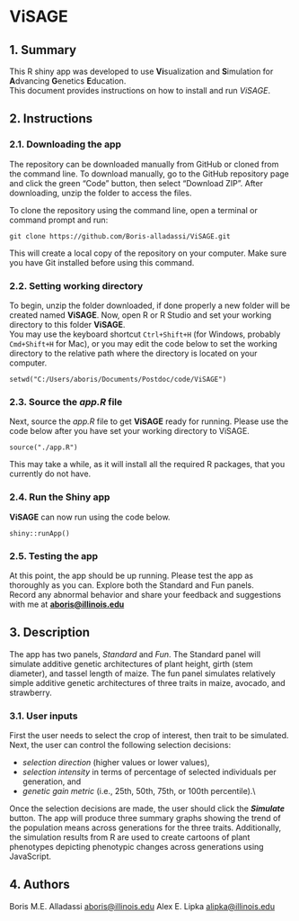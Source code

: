 # ViSAGE

## 1. Summary

This R shiny app was developed to use **Vi**sualization and **S**imulation for **A**dvancing **G**enetics **E**ducation.\
This document provides instructions on how to install and run *ViSAGE*.

## 2. Instructions

### 2.1. Downloading the app

The repository can be downloaded manually from GitHub or cloned from the command line.
To download manually, go to the GitHub repository page and click the green “Code” button, then select “Download ZIP”. After downloading, unzip the folder to access the files.

To clone the repository using the command line, open a terminal or command prompt and run:

`git clone https://github.com/Boris-alladassi/ViSAGE.git`

This will create a local copy of the repository on your computer. Make sure you have Git installed before using this command.

### 2.2. Setting working directory

To begin, unzip the folder downloaded, if done properly a new folder will be created named **ViSAGE**. Now, open R or R Studio and set your working directory to this folder **ViSAGE**.\
You may use the keyboard shortcut `Ctrl+Shift+H` (for Windows, probably `Cmd+Shift+H` for Mac), or you may edit the code below to set the working directory to the relative path where the directory is located on your computer.

`setwd("C:/Users/aboris/Documents/Postdoc/code/ViSAGE")`

### 2.3. Source the *app.R* file

Next, source the *app.R* file to get **ViSAGE** ready for running. Please use the code below after you have set your working directory to ViSAGE.

`source("./app.R")`

This may take a while, as it will install all the required R packages, that you currently do not have.

### 2.4. Run the Shiny app

**ViSAGE** can now run using the code below.

`shiny::runApp()`

### 2.5. Testing the app

At this point, the app should be up running. Please test the app as thoroughly as you can. Explore both the Standard and Fun panels.\
Record any abnormal behavior and share your feedback and suggestions with me at [**aboris@illinois.edu**](mailto:aboris@illinois.edu)

## 3. Description

The app has two panels, *Standard* and *Fun*. The Standard panel will simulate additive genetic architectures of plant height, girth (stem diameter), and tassel length of maize. The fun panel simulates relatively simple additive genetic architectures of three traits in maize, avocado, and strawberry.

### 3.1. User inputs

First the user needs to select the crop of interest, then trait to be simulated. Next, the user can control the following selection decisions:

- *selection direction* (higher values or lower values),
- *selection intensity* in terms of percentage of selected individuals per generation, and
- *genetic gain metric* (i.e., 25th, 50th, 75th, or 100th percentile).\

Once the selection decisions are made, the user should click the ***Simulate*** button. The app will produce three summary graphs showing the  trend of the population means across generations for the three traits. Additionally, the simulation results from R are used to create cartoons of plant phenotypes depicting phenotypic changes across generations using JavaScript.

## 4. Authors

Boris M.E. Alladassi [aboris@illinois.edu](mailto:aboris@illinois.edu)
Alex E. Lipka [alipka@illinois.edu](mailto:alipka@illinois.edu)
